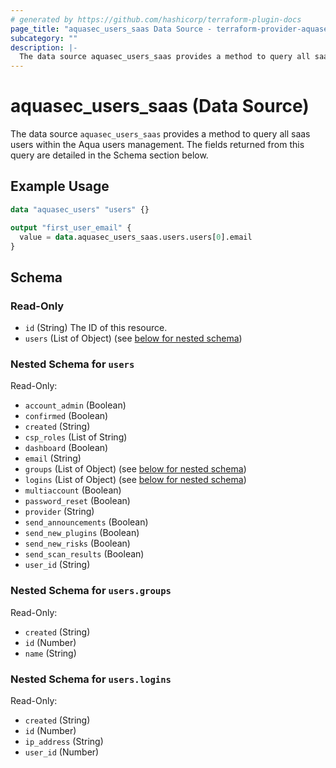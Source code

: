 ```yaml
---
# generated by https://github.com/hashicorp/terraform-plugin-docs
page_title: "aquasec_users_saas Data Source - terraform-provider-aquasec"
subcategory: ""
description: |-
  The data source aquasec_users_saas provides a method to query all saas users within the Aqua users management. The fields returned from this query are detailed in the Schema section below.
---
```


# aquasec_users_saas (Data Source)

The data source `aquasec_users_saas` provides a method to query all saas users within the Aqua users management. The fields returned from this query are detailed in the Schema section below.

## Example Usage

```terraform
data "aquasec_users" "users" {}

output "first_user_email" {
  value = data.aquasec_users_saas.users.users[0].email
}
```

<!-- schema generated by tfplugindocs -->
## Schema

### Read-Only

- `id` (String) The ID of this resource.
- `users` (List of Object) (see [below for nested schema](#nestedatt--users))

<a id="nestedatt--users"></a>
### Nested Schema for `users`

Read-Only:

- `account_admin` (Boolean)
- `confirmed` (Boolean)
- `created` (String)
- `csp_roles` (List of String)
- `dashboard` (Boolean)
- `email` (String)
- `groups` (List of Object) (see [below for nested schema](#nestedobjatt--users--groups))
- `logins` (List of Object) (see [below for nested schema](#nestedobjatt--users--logins))
- `multiaccount` (Boolean)
- `password_reset` (Boolean)
- `provider` (String)
- `send_announcements` (Boolean)
- `send_new_plugins` (Boolean)
- `send_new_risks` (Boolean)
- `send_scan_results` (Boolean)
- `user_id` (String)

<a id="nestedobjatt--users--groups"></a>
### Nested Schema for `users.groups`

Read-Only:

- `created` (String)
- `id` (Number)
- `name` (String)


<a id="nestedobjatt--users--logins"></a>
### Nested Schema for `users.logins`

Read-Only:

- `created` (String)
- `id` (Number)
- `ip_address` (String)
- `user_id` (Number)
